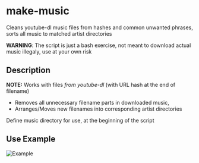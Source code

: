 # make-music
Cleans youtube-dl music files from hashes and common unwanted phrases, sorts all music to matched artist directories

<p>
<strong>WARNING</strong>: The script is just a bash exercise, not meant to download actual music illegaly, use at your own risk
 </p>

## Description
  **NOTE:** Works with files *from youtube-dl* (with URL hash at the end of filename)
<br>
  * Removes all unnecessary filename parts in downloaded music,
  * Arranges/Moves new filenames into corresponding artist directories 
  
  Define music directory for use, at the beginning of the script

## Use Example
![Example](https://i.imgur.com/CeyCCHS.gif)
